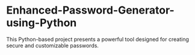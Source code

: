 # Enhanced-Password-Generator-using-Python
This Python-based project presents a powerful tool designed for creating secure and customizable passwords. 
